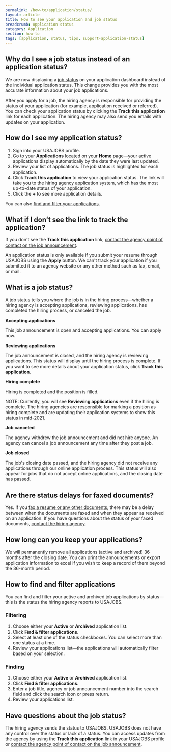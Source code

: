 ```yaml
---
permalink: /how-to/application/status/
layout: article
title: How to see your application and job status
breadcrumb: Application status
category: Application
section: how-to
tags: [application, status, tips, support-application-status]
---
```


## Why do I see a job status instead of an application status? 
We are now displaying a [job status](#what-is-a-job-status) on your application dashboard instead of the individual application status. This change provides you with the most accurate information about your job applications.

After you apply for a job, the hiring agency is responsible for providing the status of your application (for example, application received or referred). You can check your application status by clicking the **Track this application** link for each application. The hiring agency may also send you emails with updates on your application. 

## How do I see my application status? 

1.	Sign into your USAJOBS profile.
2.	Go to your **Applications** located on your **Home** page—your active applications display automatically by the date they were last updated.
3.	Review your list of applications.  The job status is highlighted for each application. 
4.	Click **Track this application** to view your application status. The link will take you to the hiring agency application system, which has the most up-to-date status of your application. 
5.	Click the **+** to see more application details.

You can also [find and filter your applications](#how-to-find-and-filter-applications).

## What if I don’t see the link to track the application?
If you don't see the **Track this application** link, [contact the agency point of contact on the job announcement](../agency/contact/).

An application status is only available if you submit your resume through USAJOBS using the **Apply** button. We can't track your application if you submitted it to an agency website or any other method such as fax, email, or mail.

## What is a job status?

A job status tells you where the job is in the hiring process—whether a hiring agency is accepting applications, reviewing applications, has completed the hiring process, or canceled the job.

**Accepting applications**

This job announcement is open and accepting applications. You can apply now.

**Reviewing applications**

The job announcement is closed, and the hiring agency is reviewing applications. This status will display until the hiring process is complete. If you want to see more details about your application status, click **Track this application**.

**Hiring complete**

Hiring is completed and the position is filled.

NOTE: Currently, you will see **Reviewing applications** even if the hiring is complete. The hiring agencies are responsible for marking a position as hiring complete and are updating their application systems to show this status in mid-2021.

**Job canceled**

The agency withdrew the job announcement and did not hire anyone. An agency can cancel a job announcement any time after they post a job.

**Job closed**

The job's closing date passed, and the hiring agency did not receive any applications through our online application process. This status will also appear for jobs that do not accept online applications, and the closing date has passed.

## Are there status delays for faxed documents?

Yes. If you [fax a resume or any other documents](../../account/documents/fax/), there may be a delay between when the documents are faxed and when they appear as received on an application. If you have questions about the status of your faxed documents, [contact the hiring agency](../agency/contact/).

## How long can you keep your applications?

We will permanently remove all applications (active and archived) 36 months after the closing date. You can print the announcements or export application information to excel if you wish to keep a record of them beyond the 36-month period.

## How to find and filter applications  

You can find and filter your active and archived job applications by status—this is the status the hiring agency reports to USAJOBS.

### Filtering

1.	Choose either your **Active** or **Archived** application list.
2.	Click **Find &amp; filter applications**.
3.	Select at least one of the status checkboxes. You can select more than one status at a time.
4.	Review your applications list—the applications will automatically filter based on your selection.

### Finding

1.	Choose either your **Active** or **Archived** application list.
2.	Click **Find &amp; filter applications**.
3.	Enter a job title, agency or job announcement number into the search field and click the search icon or press return.
4.	Review your applications list.

## Have questions about the job status?

The hiring agency sends the status to USAJOBS. USAJOBS does not have any control over the status or lack of a status. You can access updates from the agency by using the **Track this application** link in your USAJOBS profile or [contact the agency point of contact on the job announcement](../agency/contact/).
